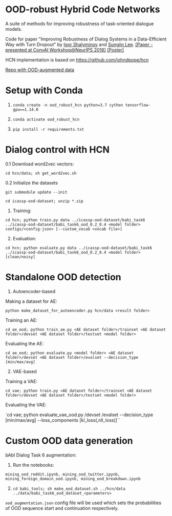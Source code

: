 # OOD-robust Hybrid Code Networks
 
A suite of methods for improving robustness of task-oriented dialogue models.

Code for paper "Improving Robustness of Dialog Systems in a Data-Efficient Way with Turn Dropout" by [Igor Shalyminov](https://github.com/ishalyminov) and [Sungjin Lee](https://www.linkedin.com/in/sungjinlee/). [[Paper - presented at ConvAI Workshop@NeurIPS 2018]](https://arxiv.org/abs/1811.12148) [[Poster]](https://drive.google.com/file/d/1c6Kd3aGwaEj4tgyElIe1dYgAwM-B9aRd/view?usp=sharing)

HCN implementation is based on https://github.com/johndpope/hcn

[Repo with OOD-augmented data](https://github.com/sungjinl/icassp2019-ood-dataset)

Setup with Conda
==

1. `conda create -n ood_robust_hcn python=3.7 cython tensorflow-gpu==1.14.0`

2. `conda activate ood_robust_hcn`

3. `pip install -r requirements.txt`

Dialog control with HCN
==

0.1 Download word2vec vectors:

`cd hcn/data; sh get_word2vec.sh`

0.2 Initialize the datasets

`git submodule update --init`

`cd icassp-ood-dataset; unzip *.zip`

1. Training:

`cd hcn; python train.py data ../icassp-ood-dataset/babi_task6 ../icassp-ood-dataset/babi_task6_ood_0.2_0.4 <model folder> configs/<config-json> [--custom_vocab <vocab file>]`

2. Evaluation:

`cd hcn; python evaluate.py data ../icassp-ood-dataset/babi_task6 ../icassp-ood-dataset/babi_task6_ood_0.2_0.4 <model folder> [clean/noisy]`

Standalone OOD detection
==
1. Autoencoder-based

Making a dataset for AE:

`python make_dataset_for_autoencoder.py hcn/data <result folder>`

Training an AE:

`cd ae_ood; python train_ae.py <AE dataset folder>/trainset <AE dataset folder>/devset <AE dataset folder>/testset <model folder>`

Evaluating the AE:

`cd ae_ood; python evaluate.py <model folder> <AE dataset folder>/devset <AE dataset folder>/evalset --decision_type [min/max/avg]`

2. VAE-based

Training a VAE:

`cd vae; python train.py <AE dataset folder>/trainset <AE dataset folder>/devset <AE dataset folder>/testset <model folder>`

Evaluating the VAE:

`cd vae; python evaluate_vae_ood.py <model folder> <AE dataset folder>/devset <AE dataset folder>/evalset --decision_type [min/max/avg] --loss_components [kl_loss(,nll_loss)]``

Custom OOD data generation
==
bAbI Dialog Task 6 augmentation:

1. Run the notebooks:

`mining_ood_reddit.ipynb, mining_ood_twitter.ipynb, mining_foreign_domain_ood.ipynb, mining_ood_breakdown.ipynb`

2. `cd babi_tools; sh make_ood_dataset.sh ../hcn/data ../data/babi_task6_ood_dataset_<parameters>`

`ood_augmentation.json` config file will be used which sets the probabilities of OOD sequence start and continuation respectively.

